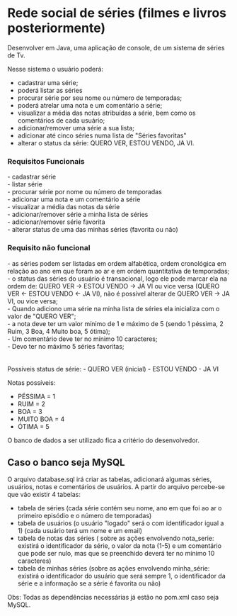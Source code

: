 # Rede social de séries (filmes e livros posteriormente)


Desenvolver em Java, uma aplicação de console, de um sistema de séries de Tv. 

Nesse sistema o usuário poderá:
- cadastrar uma série;
- poderá listar as séries
- procurar série por seu nome ou número de temporadas;
- poderá atrelar uma nota e um comentário a série;
- visualizar a média das notas atribuídas a série, bem como os comentários de cada usuário;
- adicionar/remover uma série a sua lista;
- adicionar até cinco séries numa lista de "Séries favoritas"
- alterar o status da série: QUERO VER, ESTOU VENDO, JA VI.


<h3>Requisitos Funcionais</h3>
- cadastrar série<br>
- listar série<br>
- procurar série por nome ou número de temporadas<br>
- adicionar uma nota e um comentário a série<br>
- visualizar a média das notas da série<br>
- adicionar/remover série a minha lista de séries<br>
- adicionar/remover série favorita<br>
- alterar status de uma das minhas séries (favorita ou não)<br>

<h3>Requisito não funcional</h3>
- as séries podem ser listadas em ordem alfabética, ordem cronológica em relação ao ano em que foram ao ar e em ordem quantitativa de temporadas;<br>
- o status das séries do usuário é transacional, logo ele pode marcar ela na ordem de: QUERO VER -> ESTOU VENDO -> JA VI ou vice versa (QUERO VER <- ESTOU VENDO <- JA VI), não é possível alterar de QUERO VER -> JA VI, ou vice versa;<br>
- Quando adiciono uma série na minha lista de séries ela inicializa com o valor de "QUERO VER";<br>
- a nota deve ter um valor mínimo de 1 e máximo de 5 (sendo 1 péssima, 2 Ruim, 3 Boa, 4 Muito boa, 5 ótima);<br>
- Um comentário deve ter no mínimo 10 caracteres;<br>
- Devo ter no máximo 5 séries favoritas;<br>
  <br><br>
  Possíveis status de série:
- QUERO VER (inicial)
- ESTOU VENDO
- JA VI

Notas possíveis:
- PÉSSIMA = 1
- RUIM = 2
- BOA = 3
- MUITO BOA = 4
- ÓTIMA = 5

O banco de dados a ser utilizado fica a critério do desenvolvedor.


<h2>Caso o banco seja MySQL</h2>
O  arquivo database.sql irá criar as tabelas, adicionará algumas séries, usuários, notas e comentários de usuários.
A partir do arquivo percebe-se que vão existir 4 tabelas:


- tabela de séries (cada série contém seu nome, ano em que foi ao ar o primeiro episódio e o número de temporadas)
- tabela de usuários (o usuário "logado" será o com identificador igual a 1) (cada usuário terá um nome e um email)
- tabela de notas das séries ( sobre as ações envolvendo nota_serie: existirá o identificador da série, o valor da nota (1-5) e um comentário que pode ser nulo, mas que se preenchido deverá ter no mínimo 10 caracteres)
- tabela de minhas séries  (sobre as ações envolvendo minha_série: existirá o identificador do usuário que será sempre 1, o identificador da série e a informação se a série é favorita ou não)

Obs: Todas as dependências necessárias já estão no pom.xml caso seja MySQL.


